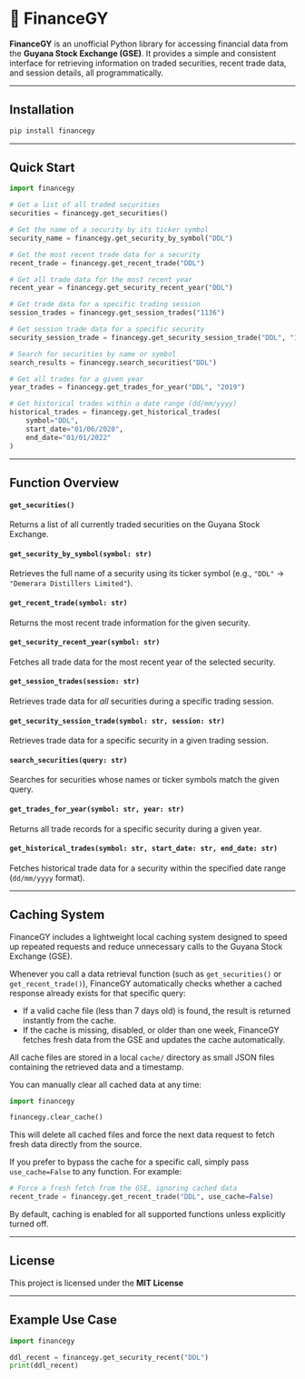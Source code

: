 # 🏦 FinanceGY

**FinanceGY** is an unofficial Python library for accessing financial data from the **Guyana Stock Exchange (GSE)**. It provides a simple and consistent interface for retrieving information on traded securities, recent trade data, and session details, all programmatically.

---

## Installation

```bash
pip install financegy
```

---

## Quick Start

```python
import financegy

# Get a list of all traded securities
securities = financegy.get_securities()

# Get the name of a security by its ticker symbol
security_name = financegy.get_security_by_symbol("DDL")

# Get the most recent trade data for a security
recent_trade = financegy.get_recent_trade("DDL")

# Get all trade data for the most recent year
recent_year = financegy.get_security_recent_year("DDL")

# Get trade data for a specific trading session
session_trades = financegy.get_session_trades("1136")

# Get session trade data for a specific security
security_session_trade = financegy.get_security_session_trade("DDL", "1136")

# Search for securities by name or symbol
search_results = financegy.search_securities("DDL")

# Get all trades for a given year
year_trades = financegy.get_trades_for_year("DDL", "2019")

# Get historical trades within a date range (dd/mm/yyyy)
historical_trades = financegy.get_historical_trades(
    symbol="DDL",
    start_date="01/06/2020",
    end_date="01/01/2022"
)
```

---

## Function Overview

#### `get_securities()`

Returns a list of all currently traded securities on the Guyana Stock Exchange.

#### `get_security_by_symbol(symbol: str)`

Retrieves the full name of a security using its ticker symbol (e.g., `"DDL"` → `"Demerara Distillers Limited"`).

#### `get_recent_trade(symbol: str)`

Returns the most recent trade information for the given security.

#### `get_security_recent_year(symbol: str)`

Fetches all trade data for the most recent year of the selected security.

#### `get_session_trades(session: str)`

Retrieves trade data for _all_ securities during a specific trading session.

#### `get_security_session_trade(symbol: str, session: str)`

Retrieves trade data for a specific security in a given trading session.

#### `search_securities(query: str)`

Searches for securities whose names or ticker symbols match the given query.

#### `get_trades_for_year(symbol: str, year: str)`

Returns all trade records for a specific security during a given year.

#### `get_historical_trades(symbol: str, start_date: str, end_date: str)`

Fetches historical trade data for a security within the specified date range (`dd/mm/yyyy` format).

---

## Caching System

FinanceGY includes a lightweight local caching system designed to speed up repeated requests and reduce unnecessary calls to the Guyana Stock Exchange (GSE).

Whenever you call a data retrieval function (such as `get_securities()` or `get_recent_trade()`), FinanceGY automatically checks whether a cached response already exists for that specific query:

-   If a valid cache file (less than 7 days old) is found, the result is returned instantly from the cache.
-   If the cache is missing, disabled, or older than one week, FinanceGY fetches fresh data from the GSE and updates the cache automatically.

All cache files are stored in a local `cache/` directory as small JSON files containing the retrieved data and a timestamp.

You can manually clear all cached data at any time:

```python
import financegy

financegy.clear_cache()
```

This will delete all cached files and force the next data request to fetch fresh data directly from the source.

If you prefer to bypass the cache for a specific call, simply pass `use_cache=False` to any function. For example:

```python
# Force a fresh fetch from the GSE, ignoring cached data
recent_trade = financegy.get_recent_trade("DDL", use_cache=False)
```

By default, caching is enabled for all supported functions unless explicitly turned off.

---

## License

This project is licensed under the **MIT License**

---

## Example Use Case

```python
import financegy

ddl_recent = financegy.get_security_recent("DDL")
print(ddl_recent)
```
